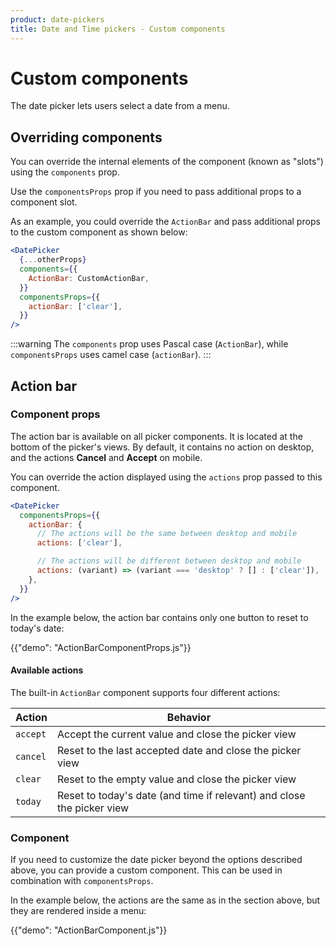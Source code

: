 ```yaml
---
product: date-pickers
title: Date and Time pickers - Custom components
---
```


# Custom components

<p class="description">The date picker lets users select a date from a menu.</p>

## Overriding components

You can override the internal elements of the component (known as "slots") using the `components` prop.

Use the `componentsProps` prop if you need to pass additional props to a component slot.

As an example, you could override the `ActionBar` and pass additional props to the custom component as shown below:

```jsx
<DatePicker
  {...otherProps}
  components={{
    ActionBar: CustomActionBar,
  }}
  componentsProps={{
    actionBar: ['clear'],
  }}
/>
```

:::warning
The `components` prop uses Pascal case (`ActionBar`), while `componentsProps` uses camel case (`actionBar`).
:::

## Action bar

### Component props

The action bar is available on all picker components.
It is located at the bottom of the picker's views.
By default, it contains no action on desktop, and the actions **Cancel** and **Accept** on mobile.

You can override the action displayed using the `actions` prop passed to this component.

```jsx
<DatePicker
  componentsProps={{
    actionBar: {
      // The actions will be the same between desktop and mobile
      actions: ['clear'],

      // The actions will be different between desktop and mobile
      actions: (variant) => (variant === 'desktop' ? [] : ['clear']),
    },
  }}
/>
```

In the example below, the action bar contains only one button to reset to today's date:

{{"demo": "ActionBarComponentProps.js"}}

#### Available actions

The built-in `ActionBar` component supports four different actions:

| Action   | Behavior                                                               |
| -------- | ---------------------------------------------------------------------- |
| `accept` | Accept the current value and close the picker view                     |
| `cancel` | Reset to the last accepted date and close the picker view             |
| `clear`  | Reset to the empty value and close the picker view                    |
| `today`  | Reset to today's date (and time if relevant) and close the picker view |

### Component

If you need to customize the date picker beyond the options described above, you can provide a custom component.
This can be used in combination with `componentsProps`.

In the example below, the actions are the same as in the section above, but they are rendered inside a menu:

{{"demo": "ActionBarComponent.js"}}
